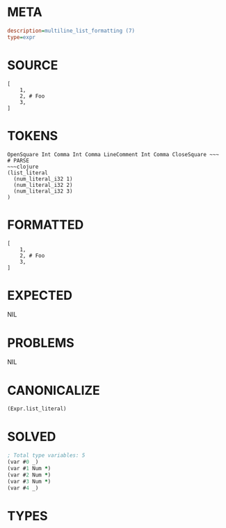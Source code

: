# META
~~~ini
description=multiline_list_formatting (7)
type=expr
~~~
# SOURCE
~~~roc
[
	1,
	2, # Foo
	3,
]
~~~
# TOKENS
~~~text
OpenSquare Int Comma Int Comma LineComment Int Comma CloseSquare ~~~
# PARSE
~~~clojure
(list_literal
  (num_literal_i32 1)
  (num_literal_i32 2)
  (num_literal_i32 3)
)
~~~
# FORMATTED
~~~roc
[
	1,
	2, # Foo
	3,
]
~~~
# EXPECTED
NIL
# PROBLEMS
NIL
# CANONICALIZE
~~~clojure
(Expr.list_literal)
~~~
# SOLVED
~~~clojure
; Total type variables: 5
(var #0 _)
(var #1 Num *)
(var #2 Num *)
(var #3 Num *)
(var #4 _)
~~~
# TYPES
~~~roc
~~~
